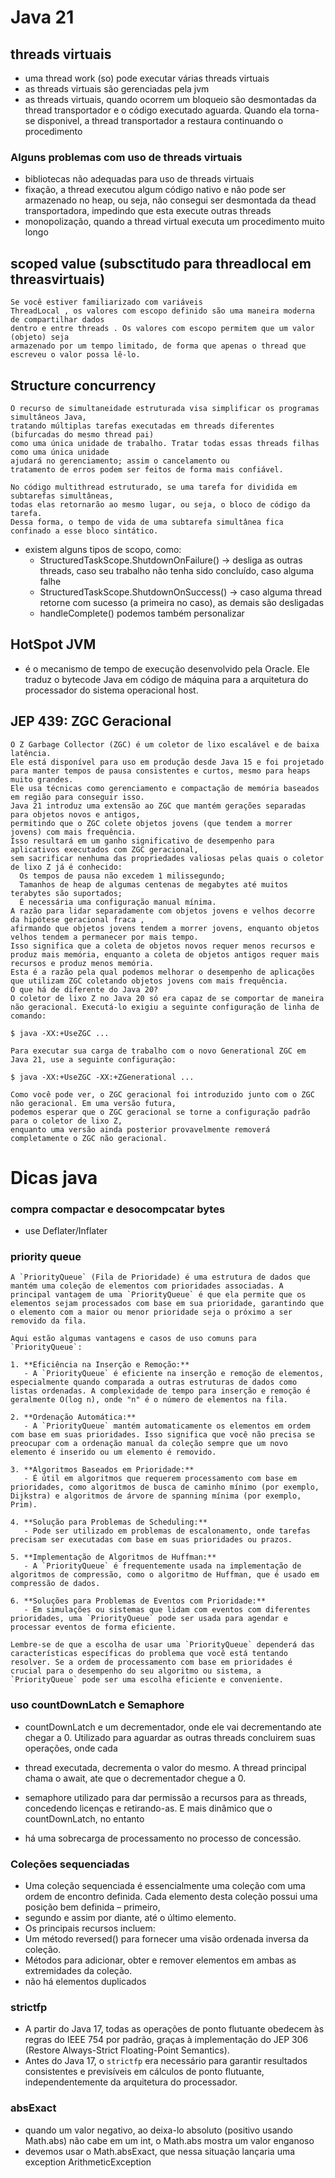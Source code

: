 # Java 21

## threads virtuais
- uma thread work (so) pode executar várias threads virtuais
- as threads virtuais são gerenciadas pela jvm
- as threads virtuais, quando ocorrem um bloqueio são desmontadas da thread transportador e o código executado aguarda. Quando ela torna-se disponivel, a thread transportador a restaura continuando o procedimento

### Alguns problemas com uso de threads virtuais
- bibliotecas não adequadas para uso de threads virtuais
- fixação, a thread executou algum código nativo e não pode ser armazenado no heap, ou seja, não consegui ser desmontada da thead transportadora, impedindo que esta execute outras threads
- monopolização, quando a thread virtual executa um procedimento muito longo

## scoped value (subsctitudo para threadlocal em threasvirtuais)
```
Se você estiver familiarizado com variáveis 
ThreadLocal , os valores com escopo definido são uma maneira moderna de compartilhar dados 
dentro e entre threads . Os valores com escopo permitem que um valor (objeto) seja 
armazenado por um tempo limitado, de forma que apenas o thread que escreveu o valor possa lê-lo.
``` 

## Structure concurrency
```
O recurso de simultaneidade estruturada visa simplificar os programas simultâneos Java, 
tratando múltiplas tarefas executadas em threads diferentes (bifurcadas do mesmo thread pai) 
como uma única unidade de trabalho. Tratar todas essas threads filhas como uma única unidade 
ajudará no gerenciamento; assim o cancelamento ou
tratamento de erros podem ser feitos de forma mais confiável.

No código multithread estruturado, se uma tarefa for dividida em subtarefas simultâneas, 
todas elas retornarão ao mesmo lugar, ou seja, o bloco de código da tarefa. 
Dessa forma, o tempo de vida de uma subtarefa simultânea fica confinado a esse bloco sintático.
```
- existem alguns tipos de scopo, como:
  - StructuredTaskScope.ShutdownOnFailure() -> desliga as outras threads, caso seu trabalho não tenha sido concluído, caso alguma falhe
  - StructuredTaskScope.ShutdownOnSuccess() -> caso alguma thread retorne com sucesso (a primeira no caso), as demais são desligadas
  - handleComplete() podemos também personalizar

## HotSpot JVM 
- é o mecanismo de tempo de execução desenvolvido pela Oracle. Ele traduz o bytecode Java em código de máquina para a arquitetura do processador do sistema operacional host.

## JEP 439: ZGC Geracional
```
O Z Garbage Collector (ZGC) é um coletor de lixo escalável e de baixa latência. 
Ele está disponível para uso em produção desde Java 15 e foi projetado para manter tempos de pausa consistentes e curtos, mesmo para heaps muito grandes. 
Ele usa técnicas como gerenciamento e compactação de memória baseados em região para conseguir isso.
Java 21 introduz uma extensão ao ZGC que mantém gerações separadas para objetos novos e antigos, 
permitindo que o ZGC colete objetos jovens (que tendem a morrer jovens) com mais frequência. 
Isso resultará em um ganho significativo de desempenho para aplicativos executados com ZGC geracional, 
sem sacrificar nenhuma das propriedades valiosas pelas quais o coletor de lixo Z já é conhecido:
  Os tempos de pausa não excedem 1 milissegundo;
  Tamanhos de heap de algumas centenas de megabytes até muitos terabytes são suportados;
  É necessária uma configuração manual mínima.
A razão para lidar separadamente com objetos jovens e velhos decorre da hipótese geracional fraca , 
afirmando que objetos jovens tendem a morrer jovens, enquanto objetos velhos tendem a permanecer por mais tempo. 
Isso significa que a coleta de objetos novos requer menos recursos e produz mais memória, enquanto a coleta de objetos antigos requer mais recursos e produz menos memória. 
Esta é a razão pela qual podemos melhorar o desempenho de aplicações que utilizam ZGC coletando objetos jovens com mais frequência.
O que há de diferente do Java 20?
O coletor de lixo Z no Java 20 só era capaz de se comportar de maneira não geracional. Executá-lo exigiu a seguinte configuração de linha de comando:

$ java -XX:+UseZGC ...

Para executar sua carga de trabalho com o novo Generational ZGC em Java 21, use a seguinte configuração:

$ java -XX:+UseZGC -XX:+ZGenerational ...

Como você pode ver, o ZGC geracional foi introduzido junto com o ZGC não geracional. Em uma versão futura, 
podemos esperar que o ZGC geracional se torne a configuração padrão para o coletor de lixo Z, 
enquanto uma versão ainda posterior provavelmente removerá completamente o ZGC não geracional.
```

# Dicas java

### compra compactar e desocompcatar bytes
- use Deflater/Inflater


### priority queue
```
A `PriorityQueue` (Fila de Prioridade) é uma estrutura de dados que mantém uma coleção de elementos com prioridades associadas. A principal vantagem de uma `PriorityQueue` é que ela permite que os elementos sejam processados com base em sua prioridade, garantindo que o elemento com a maior ou menor prioridade seja o próximo a ser removido da fila.

Aqui estão algumas vantagens e casos de uso comuns para `PriorityQueue`:

1. **Eficiência na Inserção e Remoção:**
   - A `PriorityQueue` é eficiente na inserção e remoção de elementos, especialmente quando comparada a outras estruturas de dados como listas ordenadas. A complexidade de tempo para inserção e remoção é geralmente O(log n), onde "n" é o número de elementos na fila.

2. **Ordenação Automática:**
   - A `PriorityQueue` mantém automaticamente os elementos em ordem com base em suas prioridades. Isso significa que você não precisa se preocupar com a ordenação manual da coleção sempre que um novo elemento é inserido ou um elemento é removido.

3. **Algoritmos Baseados em Prioridade:**
   - É útil em algoritmos que requerem processamento com base em prioridades, como algoritmos de busca de caminho mínimo (por exemplo, Dijkstra) e algoritmos de árvore de spanning mínima (por exemplo, Prim).

4. **Solução para Problemas de Scheduling:**
   - Pode ser utilizado em problemas de escalonamento, onde tarefas precisam ser executadas com base em suas prioridades ou prazos.

5. **Implementação de Algoritmos de Huffman:**
   - A `PriorityQueue` é frequentemente usada na implementação de algoritmos de compressão, como o algoritmo de Huffman, que é usado em compressão de dados.

6. **Soluções para Problemas de Eventos com Prioridade:**
   - Em simulações ou sistemas que lidam com eventos com diferentes prioridades, uma `PriorityQueue` pode ser usada para agendar e processar eventos de forma eficiente.

Lembre-se de que a escolha de usar uma `PriorityQueue` dependerá das características específicas do problema que você está tentando resolver. Se a ordem de processamento com base em prioridades é crucial para o desempenho do seu algoritmo ou sistema, a `PriorityQueue` pode ser uma escolha eficiente e conveniente.
```

### uso countDownLatch e Semaphore
- countDownLatch e um decrementador, onde ele vai decrementando ate chegar a 0. Utilizado para aguardar as outras threads concluirem suas operações, onde cada
- thread executada, decrementa o valor do mesmo. A thread principal chama o await, ate que o decrementador chegue a 0.

- semaphore utilizado para dar permissão a recursos para as threads, concedendo licenças e retirando-as. E mais dinâmico que o countDownLatch, no entanto
- há uma sobrecarga de processamento no processo de concessão.


### Coleções sequenciadas
- Uma coleção sequenciada é essencialmente uma coleção com uma ordem de encontro definida. Cada elemento desta coleção possui uma posição bem definida – primeiro,
- segundo e assim por diante, até o último elemento.
- Os principais recursos incluem:
 - Um método reversed() para fornecer uma visão ordenada inversa da coleção. 
 - Métodos para adicionar, obter e remover elementos em ambas as extremidades da coleção.
 - não há elementos duplicados

### strictfp
- A partir do Java 17, todas as operações de ponto flutuante obedecem às regras do IEEE 754 por padrão, graças à implementação do JEP 306 (Restore Always-Strict Floating-Point Semantics).
- Antes do Java 17, o `strictfp` era necessário para garantir resultados consistentes e previsíveis em cálculos de ponto flutuante, independentemente da arquitetura do processador.

### absExact
- quando um valor negativo, ao deixa-lo absoluto (positivo usando Math.abs) não cabe em um int, o Math.abs mostra um valor enganoso
- devemos usar o Math.absExact, que nessa situação lançaria uma exception ArithmeticException